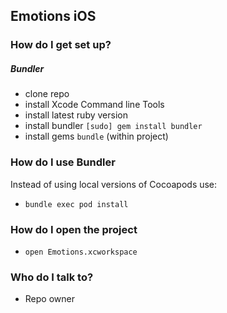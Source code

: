 ## Emotions iOS ##

### How do I get set up? ###

##### Bundler  #####
* clone repo
* install Xcode Command line Tools
* install latest ruby version
* install bundler `[sudo] gem install bundler`
* install gems `bundle` (within project)

### How do I use Bundler ###

Instead of using local versions of Cocoapods use:

* `bundle exec pod install`

### How do I open the project ###

* `open Emotions.xcworkspace`

### Who do I talk to? ###

* Repo owner
